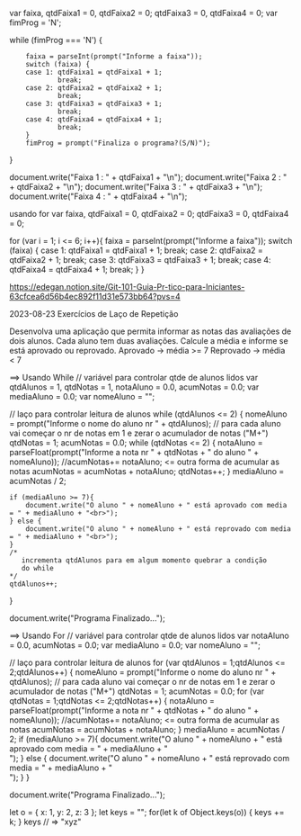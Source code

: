 var faixa, qtdFaixa1 = 0, qtdFaixa2 = 0; qtdFaixa3 = 0, qtdFaixa4 = 0;
var fimProg = 'N';

while (fimProg === 'N') { 

        faixa = parseInt(prompt("Informe a faixa"));
        switch (faixa) {
        case 1: qtdFaixa1 = qtdFaixa1 + 1;
                break;
        case 2: qtdFaixa2 = qtdFaixa2 + 1;
                break;
        case 3: qtdFaixa3 = qtdFaixa3 + 1;
                break;
        case 4: qtdFaixa4 = qtdFaixa4 + 1;
                break;
        }
        fimProg = prompt("Finaliza o programa?(S/N)");
}

document.write("Faixa 1 : " + qtdFaixa1 + "\n");
document.write("Faixa 2 : " + qtdFaixa2 + "\n");
document.write("Faixa 3 : " + qtdFaixa3 + "\n");
document.write("Faixa 4 : " + qtdFaixa4 + "\n");


usando for
var faixa, qtdFaixa1 = 0, qtdFaixa2 = 0; qtdFaixa3 = 0, qtdFaixa4 = 0;

for (var i = 1; i <= 6; i++){
        faixa = parseInt(prompt("Informe a faixa"));
        switch (faixa) {
        case 1: qtdFaixa1 = qtdFaixa1 + 1;
                break;
        case 2: qtdFaixa2 = qtdFaixa2 + 1;
                break;
        case 3: qtdFaixa3 = qtdFaixa3 + 1;
                break;
        case 4: qtdFaixa4 = qtdFaixa4 + 1;
                break;
        }
}

https://edegan.notion.site/Git-101-Guia-Pr-tico-para-Iniciantes-63cfcea6d56b4ec892f11d31e573bb64?pvs=4



2023-08-23
Exercícios de Laço de Repetição

Desenvolva uma aplicação que permita informar 
as notas das avaliações de dois alunos.
Cada aluno tem duas avaliações.
Calcule a média e informe se está aprovado ou reprovado.
Aprovado  -> média >= 7
Reprovado -> média < 7


==> Usando While
// variável para controlar qtde de alunos lidos
var qtdAlunos = 1, qtdNotas = 1, notaAluno = 0.0, acumNotas = 0.0;
var mediaAluno = 0.0;
var nomeAluno = "";

// laço para controlar leitura de alunos
while (qtdAlunos <= 2) {
    nomeAluno = prompt("Informe o nome do aluno nr " + qtdAlunos);
    // para cada aluno vai começar o nr de notas em 1 e zerar o acumulador de notas ("M+")
    qtdNotas = 1;
    acumNotas = 0.0;
    while (qtdNotas <= 2) {
        notaAluno = parseFloat(prompt("Informe a nota nr " + qtdNotas + " do aluno " + nomeAluno));
        //acumNotas+= notaAluno; <= outra forma de acumular as notas
        acumNotas = acumNotas + notaAluno;
        qtdNotas++;
    }
    mediaAluno = acumNotas / 2;
    
    if (mediaAluno >= 7){
        document.write("O aluno " + nomeAluno + " está aprovado com media = " + mediaAluno + "<br>");
    } else {
        document.write("O aluno " + nomeAluno + " está reprovado com media = " + mediaAluno + "<br>");
    }
    /* 
       incrementa qtdAlunos para em algum momento quebrar a condição
       do while 
    */
    qtdAlunos++;
}

document.write("Programa Finalizado...");



==> Usando For
// variável para controlar qtde de alunos lidos
var notaAluno = 0.0, acumNotas = 0.0;
var mediaAluno = 0.0;
var nomeAluno = "";

// laço para controlar leitura de alunos
for (var qtdAlunos = 1;qtdAlunos <= 2;qtdAlunos++) {
    nomeAluno = prompt("Informe o nome do aluno nr " + qtdAlunos);
    // para cada aluno vai começar o nr de notas em 1 e zerar o acumulador de notas ("M+")
    qtdNotas = 1;
    acumNotas = 0.0;
    for (var qtdNotas = 1;qtdNotas <= 2;qtdNotas++) {
        notaAluno = parseFloat(prompt("Informe a nota nr " + qtdNotas + " do aluno " + nomeAluno));
        //acumNotas+= notaAluno; <= outra forma de acumular as notas
        acumNotas = acumNotas + notaAluno;
    }
    mediaAluno = acumNotas / 2;
    if (mediaAluno >= 7){
        document.write("O aluno " + nomeAluno + " está aprovado com media = " + mediaAluno + "<br>");
    } else {
        document.write("O aluno " + nomeAluno + " está reprovado com media = " + mediaAluno + "<br>");
    }
}

document.write("Programa Finalizado...");

let o = { x: 1, y: 2, z: 3 };
let keys = "";
for(let k of Object.keys(o)) {
keys += k;
}
keys // => "xyz"